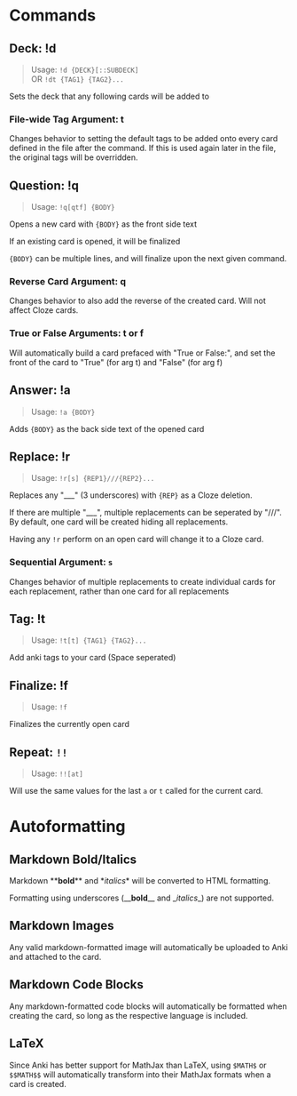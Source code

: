 # Commands
## Deck: !d
> Usage: `!d {DECK}[::SUBDECK]` \
> OR `!dt {TAG1} {TAG2}...`

Sets the deck that any following cards will be added to

### File-wide Tag Argument: t
Changes behavior to setting the default tags to be added onto every card defined in the file after the command.
If this is used again later in the file, the original tags will be overridden.

## Question: !q
> Usage: `!q[qtf] {BODY}`

Opens a new card with `{BODY}` as the front side text

If an existing card is opened, it will be finalized

`{BODY}` can be multiple lines, and will finalize upon the next given command.

### Reverse Card Argument: q
Changes behavior to also add the reverse of the created card. Will not affect Cloze cards.

### True or False Arguments: t or f
Will automatically build a card prefaced with "True or False:", and set the front of the card to "True" (for arg t) and "False" (for arg f)

## Answer: !a
> Usage: `!a {BODY}`

Adds `{BODY}` as the back side text of the opened card

## Replace: !r
> Usage: `!r[s] {REP1}///{REP2}...`

Replaces any "___" (3 underscores) with `{REP}` as a Cloze deletion.

If there are multiple "___", multiple replacements can be seperated by "///". By default, one card will be created hiding all replacements.

Having any `!r` perform on an open card will change it to a Cloze card.

### Sequential Argument: `s`
Changes behavior of multiple replacements to create individual cards for each replacement, rather than one card for all replacements

## Tag: !t
> Usage: `!t[t] {TAG1} {TAG2}...`

Add anki tags to your card (Space seperated)

## Finalize: !f
> Usage: `!f`

Finalizes the currently open card

## Repeat: `!!`
> Usage: `!![at]`

Will use the same values for the last `a` or `t` called for the current card.

# Autoformatting
## Markdown Bold/Italics
Markdown &ast;&ast;**bold**&ast;&ast; and &ast;*italics*&ast; will be converted to HTML formatting.

Formatting using underscores  (&#95;&#95;**bold**&#95;&#95; and &#95;*italics*&#95;) are not supported.

## Markdown Images
Any valid markdown-formatted image will automatically be uploaded to Anki and attached to the card.

## Markdown Code Blocks
Any markdown-formatted code blocks will automatically be formatted when creating the card, so long as the respective language is included.

## LaTeX
Since Anki has better support for MathJax than LaTeX, using `$MATH$` or `$$MATH$$` will automatically transform into their MathJax formats when a card is created.